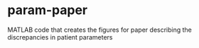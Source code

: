 # param-paper
MATLAB code that creates the figures for paper describing the discrepancies in patient parameters
